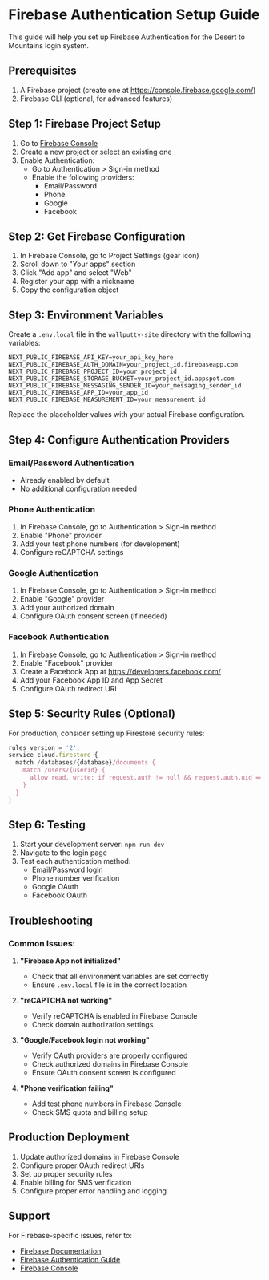 # Firebase Authentication Setup Guide

This guide will help you set up Firebase Authentication for the Desert to Mountains login system.

## Prerequisites

1. A Firebase project (create one at https://console.firebase.google.com/)
2. Firebase CLI (optional, for advanced features)

## Step 1: Firebase Project Setup

1. Go to [Firebase Console](https://console.firebase.google.com/)
2. Create a new project or select an existing one
3. Enable Authentication:
   - Go to Authentication > Sign-in method
   - Enable the following providers:
     - Email/Password
     - Phone
     - Google
     - Facebook

## Step 2: Get Firebase Configuration

1. In Firebase Console, go to Project Settings (gear icon)
2. Scroll down to "Your apps" section
3. Click "Add app" and select "Web"
4. Register your app with a nickname
5. Copy the configuration object

## Step 3: Environment Variables

Create a `.env.local` file in the `wallputty-site` directory with the following variables:

```env
NEXT_PUBLIC_FIREBASE_API_KEY=your_api_key_here
NEXT_PUBLIC_FIREBASE_AUTH_DOMAIN=your_project_id.firebaseapp.com
NEXT_PUBLIC_FIREBASE_PROJECT_ID=your_project_id
NEXT_PUBLIC_FIREBASE_STORAGE_BUCKET=your_project_id.appspot.com
NEXT_PUBLIC_FIREBASE_MESSAGING_SENDER_ID=your_messaging_sender_id
NEXT_PUBLIC_FIREBASE_APP_ID=your_app_id
NEXT_PUBLIC_FIREBASE_MEASUREMENT_ID=your_measurement_id
```

Replace the placeholder values with your actual Firebase configuration.

## Step 4: Configure Authentication Providers

### Email/Password Authentication
- Already enabled by default
- No additional configuration needed

### Phone Authentication
1. In Firebase Console, go to Authentication > Sign-in method
2. Enable "Phone" provider
3. Add your test phone numbers (for development)
4. Configure reCAPTCHA settings

### Google Authentication
1. In Firebase Console, go to Authentication > Sign-in method
2. Enable "Google" provider
3. Add your authorized domain
4. Configure OAuth consent screen (if needed)

### Facebook Authentication
1. In Firebase Console, go to Authentication > Sign-in method
2. Enable "Facebook" provider
3. Create a Facebook App at https://developers.facebook.com/
4. Add your Facebook App ID and App Secret
5. Configure OAuth redirect URI

## Step 5: Security Rules (Optional)

For production, consider setting up Firestore security rules:

```javascript
rules_version = '2';
service cloud.firestore {
  match /databases/{database}/documents {
    match /users/{userId} {
      allow read, write: if request.auth != null && request.auth.uid == userId;
    }
  }
}
```

## Step 6: Testing

1. Start your development server: `npm run dev`
2. Navigate to the login page
3. Test each authentication method:
   - Email/Password login
   - Phone number verification
   - Google OAuth
   - Facebook OAuth

## Troubleshooting

### Common Issues:

1. **"Firebase App not initialized"**
   - Check that all environment variables are set correctly
   - Ensure `.env.local` file is in the correct location

2. **"reCAPTCHA not working"**
   - Verify reCAPTCHA is enabled in Firebase Console
   - Check domain authorization settings

3. **"Google/Facebook login not working"**
   - Verify OAuth providers are properly configured
   - Check authorized domains in Firebase Console
   - Ensure OAuth consent screen is configured

4. **"Phone verification failing"**
   - Add test phone numbers in Firebase Console
   - Check SMS quota and billing setup

## Production Deployment

1. Update authorized domains in Firebase Console
2. Configure proper OAuth redirect URIs
3. Set up proper security rules
4. Enable billing for SMS verification
5. Configure proper error handling and logging

## Support

For Firebase-specific issues, refer to:
- [Firebase Documentation](https://firebase.google.com/docs)
- [Firebase Authentication Guide](https://firebase.google.com/docs/auth)
- [Firebase Console](https://console.firebase.google.com/) 